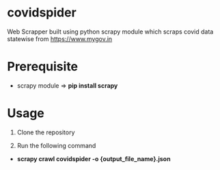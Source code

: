 # covidspider
Web Scrapper built using python scrapy module which scraps covid data statewise from https://www.mygov.in

# Prerequisite
  
  * scrapy module => **pip install scrapy**
  
# Usage

1. Clone the repository

2. Run the following command

  * **scrapy crawl covidspider -o {output_file_name}.json**
